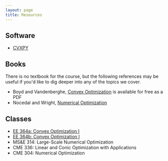 ```yaml
---
layout: page
title: Resources
---
```


## Software
- [CVXPY](http://www.cvxpy.org/)

## Books
There is no textbook for the course, but the following
references may be useful if you'd like to dig deeper into
any of the topics we cover.

- Boyd and Vandenberghe, [Convex Optimization](http://stanford.edu/~boyd/cvxbook/) is available for free as a PDF
- Nocedal and Wright, [Numerical Optimization](http://www.springer.com/us/book/9780387303031)

## Classes
- [EE 364a: Convex Optimization I](http://web.stanford.edu/class/ee364a/)
- [EE 364b: Convex Optimization I](http://web.stanford.edu/class/ee364b/)
- MS&E 314: Large-Scale Numerical Optimization
- CME 336: Linear and Conic Optimization with Applications
- CME 304: Numerical Optimization
